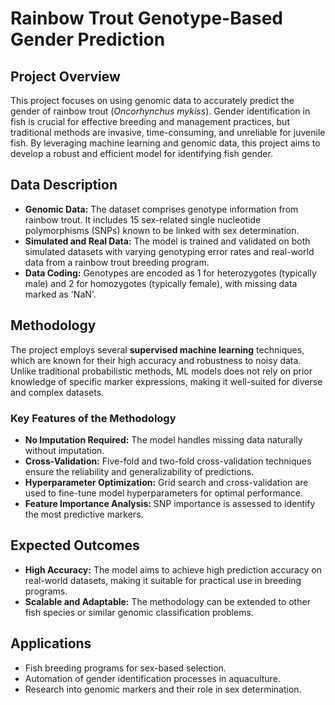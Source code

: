 # Rainbow Trout Genotype-Based Gender Prediction

## Project Overview  
This project focuses on using genomic data to accurately predict the gender of rainbow trout (*Oncorhynchus mykiss*). Gender identification in fish is crucial for effective breeding and management practices, but traditional methods are invasive, time-consuming, and unreliable for juvenile fish. By leveraging machine learning and genomic data, this project aims to develop a robust and efficient model for identifying fish gender.

## Data Description  
- **Genomic Data:** The dataset comprises genotype information from rainbow trout. It includes 15 sex-related single nucleotide polymorphisms (SNPs) known to be linked with sex determination.  
- **Simulated and Real Data:** The model is trained and validated on both simulated datasets with varying genotyping error rates and real-world data from a rainbow trout breeding program.  
- **Data Coding:** Genotypes are encoded as 1 for heterozygotes (typically male) and 2 for homozygotes (typically female), with missing data marked as 'NaN'.

## Methodology  
The project employs several **supervised machine learning** techniques, which are known for their high accuracy and robustness to noisy data. Unlike traditional probabilistic methods, ML models does not rely on prior knowledge of specific marker expressions, making it well-suited for diverse and complex datasets.

### Key Features of the Methodology  
- **No Imputation Required:** The model handles missing data naturally without imputation.  
- **Cross-Validation:** Five-fold and two-fold cross-validation techniques ensure the reliability and generalizability of predictions.  
- **Hyperparameter Optimization:** Grid search and cross-validation are used to fine-tune model hyperparameters for optimal performance.  
- **Feature Importance Analysis:** SNP importance is assessed to identify the most predictive markers.

## Expected Outcomes  
- **High Accuracy:** The model aims to achieve high prediction accuracy on real-world datasets, making it suitable for practical use in breeding programs.  
- **Scalable and Adaptable:** The methodology can be extended to other fish species or similar genomic classification problems.

## Applications  
- Fish breeding programs for sex-based selection.  
- Automation of gender identification processes in aquaculture.  
- Research into genomic markers and their role in sex determination.  
